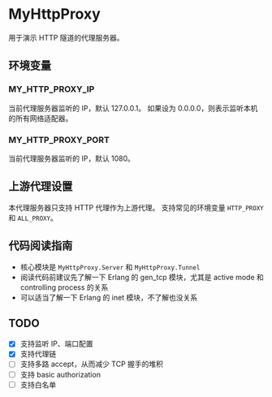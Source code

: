 # MyHttpProxy

用于演示 HTTP 隧道的代理服务器。

## 环境变量

### MY_HTTP_PROXY_IP

当前代理服务器监听的 IP，默认 127.0.0.1。
如果设为 0.0.0.0，则表示监听本机的所有网络适配器。

### MY_HTTP_PROXY_PORT

当前代理服务器监听的 IP，默认 1080。

## 上游代理设置

本代理服务器只支持 HTTP 代理作为上游代理。
支持常见的环境变量 `HTTP_PROXY` 和 `ALL_PROXY`。 

## 代码阅读指南

- 核心模块是 `MyHttpProxy.Server` 和 `MyHttpProxy.Tunnel`
- 阅读代码前建议先了解一下 Erlang 的 gen_tcp 模块，尤其是 active mode 和 controlling process 的关系
- 可以适当了解一下 Erlang 的 inet 模块，不了解也没关系

## TODO

- [x] 支持监听 IP、端口配置
- [x] 支持代理链
- [ ] 支持多路 accept，从而减少 TCP 握手的堆积
- [ ] 支持 basic authorization
- [ ] 支持白名单
